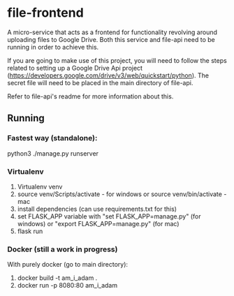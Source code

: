 # file-frontend

A micro-service that acts as a frontend for functionality revolving around uploading files to Google Drive. Both this
service and file-api need to be running in order to achieve this.

If you are going to make use of this project, you will need to follow the steps related to setting up a Google Drive Api
project (https://developers.google.com/drive/v3/web/quickstart/python). The secret file will need to be placed in the
main directory of file-api.

Refer to file-api's readme for more information about this.

## Running

### Fastest way (standalone):

python3 ./manage.py runserver

### Virtualenv

1) Virtualenv venv
2) source venv/Scripts/activate - for windows
or source venv/bin/activate - mac
3) install dependencies (can use requirements.txt for this)
4) set FLASK_APP variable with
    "set FLASK_APP=manage.py" (for windows)
    or "export FLASK_APP=manage.py" (for mac)
5) flask run

### Docker (still a work in progress)

With purely docker (go to main directory):

1) docker build -t am_i_adam .
2) docker run -p 8080:80 am_i_adam

